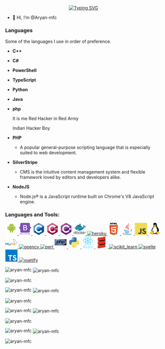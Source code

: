 ## <!-- Typing SVG -->
<p align="center">
    <a href="https://github.com/Aryan-Mfc">
        <img
src="https://readme-typing-svg.herokuapp.com/?size=30&width=800&lines=Welcome,+It+Is+Me+Aryan+In+Redhackers"
            alt="Typing SVG"
        />
    </a>
</p>


- 👋 Hi, I’m @Aryan-mfc


### Languages
Some of the languages I use in order of preference.
- **C++**
- **C#**
- **PowerShell**
- **TypeScript**
- **Python**
- **Java**
- **php**



  It is me Red Hacker in Red Army 

  Indian Hacker Boy

- **PHP**
  - A popular general-purpose scripting language that is especially suited to web development.
- **SilverStripe**
  - CMS is the intuitive content management system and flexible framework loved by editors and developers alike.
- **NodeJS**
  - Node.js® is a JavaScript runtime built on Chrome's V8 JavaScript engine.




<h3 align="left">Languages and Tools:</h3>

<p align="left"> <a href="https://developer.android.com" target="_blank" rel="noreferrer"> <img src="https://raw.githubusercontent.com/devicons/devicon/master/icons/android/android-original-wordmark.svg" alt="android" width="40" height="40"/> </a> <a href="https://getbootstrap.com" target="_blank" rel="noreferrer"> <img src="https://raw.githubusercontent.com/devicons/devicon/master/icons/bootstrap/bootstrap-plain-wordmark.svg" alt="bootstrap" width="40" height="40"/> </a> <a href="https://www.cprogramming.com/" target="_blank" rel="noreferrer"> <img src="https://raw.githubusercontent.com/devicons/devicon/master/icons/c/c-original.svg" alt="c" width="40" height="40"/> </a> <a href="https://www.w3schools.com/cpp/" target="_blank" rel="noreferrer"> <img src="https://raw.githubusercontent.com/devicons/devicon/master/icons/cplusplus/cplusplus-original.svg" alt="cplusplus" width="40" height="40"/> </a> <a href="https://www.w3schools.com/cs/" target="_blank" rel="noreferrer"> <img src="https://raw.githubusercontent.com/devicons/devicon/master/icons/csharp/csharp-original.svg" alt="csharp" width="40" height="40"/> </a> <a href="https://www.docker.com/" target="_blank" rel="noreferrer"> <img src="https://raw.githubusercontent.com/devicons/devicon/master/icons/docker/docker-original-wordmark.svg" alt="docker" width="40" height="40"/> </a> <a href="https://heroku.com" target="_blank" rel="noreferrer"> <img src="https://www.vectorlogo.zone/logos/heroku/heroku-icon.svg" alt="heroku" width="40" height="40"/> </a> <a href="https://www.w3.org/html/" target="_blank" rel="noreferrer"> <img src="https://raw.githubusercontent.com/devicons/devicon/master/icons/html5/html5-original-wordmark.svg" alt="html5" width="40" height="40"/> </a> <a href="https://www.java.com" target="_blank" rel="noreferrer"> <img src="https://raw.githubusercontent.com/devicons/devicon/master/icons/java/java-original.svg" alt="java" width="40" height="40"/> </a> <a href="https://developer.mozilla.org/en-US/docs/Web/JavaScript" target="_blank" rel="noreferrer"> <img src="https://raw.githubusercontent.com/devicons/devicon/master/icons/javascript/javascript-original.svg" alt="javascript" width="40" height="40"/> </a> <a href="https://www.linux.org/" target="_blank" rel="noreferrer"> <img src="https://raw.githubusercontent.com/devicons/devicon/master/icons/linux/linux-original.svg" alt="linux" width="40" height="40"/> </a> <a href="https://www.mysql.com/" target="_blank" rel="noreferrer"> <img src="https://raw.githubusercontent.com/devicons/devicon/master/icons/mysql/mysql-original-wordmark.svg" alt="mysql" width="40" height="40"/> </a> <a href="https://opencv.org/" target="_blank" rel="noreferrer"> <img src="https://www.vectorlogo.zone/logos/opencv/opencv-icon.svg" alt="opencv" width="40" height="40"/> </a> <a href="https://www.perl.org/" target="_blank" rel="noreferrer"> <img src="https://api.iconify.design/logos-perl.svg" alt="perl" width="40" height="40"/> </a> <a href="https://www.php.net" target="_blank" rel="noreferrer"> <img src="https://raw.githubusercontent.com/devicons/devicon/master/icons/php/php-original.svg" alt="php" width="40" height="40"/> </a> <a href="https://www.python.org" target="_blank" rel="noreferrer"> <img src="https://raw.githubusercontent.com/devicons/devicon/master/icons/python/python-original.svg" alt="python" width="40" height="40"/> </a> <a href="https://reactjs.org/" target="_blank" rel="noreferrer"> <img src="https://raw.githubusercontent.com/devicons/devicon/master/icons/react/react-original-wordmark.svg" alt="react" width="40" height="40"/> </a> <a href="https://www.scala-lang.org" target="_blank" rel="noreferrer"> <img src="https://raw.githubusercontent.com/devicons/devicon/master/icons/scala/scala-original.svg" alt="scala" width="40" height="40"/> </a> <a href="https://scikit-learn.org/" target="_blank" rel="noreferrer"> <img src="https://upload.wikimedia.org/wikipedia/commons/0/05/Scikit_learn_logo_small.svg" alt="scikit_learn" width="40" height="40"/> </a> <a href="https://svelte.dev" target="_blank" rel="noreferrer"> <img src="https://upload.wikimedia.org/wikipedia/commons/1/1b/Svelte_Logo.svg" alt="svelte" width="40" height="40"/> </a> <a href="https://www.typescriptlang.org/" target="_blank" rel="noreferrer"> <img src="https://raw.githubusercontent.com/devicons/devicon/master/icons/typescript/typescript-original.svg" alt="typescript" width="40" height="40"/> </a> <a href="https://vuetifyjs.com/en/" target="_blank" rel="noreferrer"> <img src="https://bestofjs.org/logos/vuetify.svg" alt="vuetify" width="40" height="40"/> </a> </p>

<p><img align="left" src="https://github-readme-stats.vercel.app/api/top-langs?username=aryan-mfc&show_icons=true&locale=en&layout=compact" alt="aryan-mfc" /></p>

<p>&nbsp;<img align="center" src="https://github-readme-stats.vercel.app/api?username=aryan-mfc&show_icons=true&locale=en" alt="aryan-mfc" /></p>

<p><img align="center" src="https://github-readme-streak-stats.herokuapp.com/?user=aryan-mfc&" alt="aryan-mfc" /></p>


<p><img align="left" src="https://github-readme-stats.vercel.app/api/top-langs?username=aryan-mfc&show_icons=true&locale=en&layout=compact" alt="aryan-mfc" /></p>

<p>&nbsp;<img align="center" src="https://github-readme-stats.vercel.app/api?username=aryan-mfc&show_icons=true&locale=en" alt="aryan-mfc" /></p>

<p><img align="center" src="https://github-readme-streak-stats.herokuapp.com/?user=aryan-mfc&" alt="aryan-mfc" /></p>


<p><img align="left" src="https://github-readme-stats.vercel.app/api/top-langs?username=aryan-mfc&show_icons=true&locale=en&layout=compact" alt="aryan-mfc" /></p>

<p>&nbsp;<img align="center" src="https://github-readme-stats.vercel.app/api?username=aryan-mfc&show_icons=true&locale=en" alt="aryan-mfc" /></p>

<p><img align="center" src="https://github-readme-streak-stats.herokuapp.com/?user=aryan-mfc&" alt="aryan-mfc" /></p>

<p><img align="left" src="https://github-readme-stats.vercel.app/api/top-langs?username=aryan-mfc&show_icons=true&locale=en&layout=compact" alt="aryan-mfc" /></p>

<p>&nbsp;<img align="center" src="https://github-readme-stats.vercel.app/api?username=aryan-mfc&show_icons=true&locale=en" alt="aryan-mfc" /></p>

<p><img align="center" src="https://github-readme-streak-stats.herokuapp.com/?user=aryan-mfc&" alt="aryan-mfc" /></p>




<!--
**Aryan-Mfc/Aryan-Mfc** is a ✨ _special_ ✨ repository because its `README.md` (this file) appears on your GitHub profile.

Here are some ideas to get you started:

- 🔭 I’m currently working on ...
- 🌱 I’m currently learning ...
- 👯 I’m looking to collaborate on ...
- 🤔 I’m looking for help with ...
- 💬 Ask me about ...
- 📫 How to reach me: ...
- 😄 Pronouns: ...
- ⚡ Fun fact: ...
-->













<!---
Aryan-mfc/Aryan-mfc is a ✨ special ✨ repository because its `README.md` (this file) appears on your GitHub profile.
You can click the Preview link to take a look at your changes.
--->
